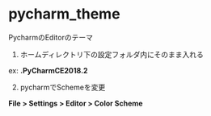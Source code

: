 # pycharm_theme
PycharmのEditorのテーマ

1. ホームディレクトリ下の設定フォルダ内にそのまま入れる

ex: **.PyCharmCE2018.2**


2. pycharmでSchemeを変更

**File > Settings > Editor > Color Scheme**
